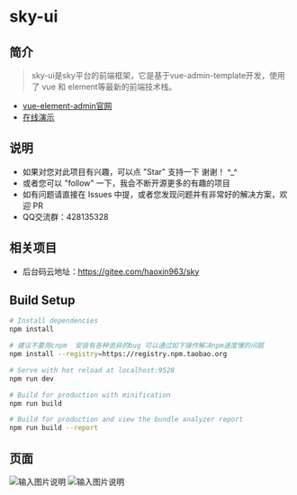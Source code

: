 # sky-ui

## 简介
> sky-ui是sky平台的前端框架，它是基于vue-admin-template开发，使用了 vue 和 element等最新的前端技术栈。

- [vue-element-admin官网](https://panjiachen.gitee.io/vue-element-admin-site/zh/)
- [在线演示](https://panjiachen.gitee.io/vue-element-admin/#/login?redirect=%2Fdashboard)

## 说明
- 如果对您对此项目有兴趣，可以点 "Star" 支持一下 谢谢！ ^_^
- 或者您可以 "follow" 一下，我会不断开源更多的有趣的项目
- 如有问题请直接在 Issues 中提，或者您发现问题并有非常好的解决方案，欢迎 PR
- QQ交流群：428135328

## 相关项目
- 后台码云地址：https://gitee.com/haoxin963/sky

## Build Setup

```bash
# Install dependencies
npm install

# 建议不要用cnpm  安装有各种诡异的bug 可以通过如下操作解决npm速度慢的问题
npm install --registry=https://registry.npm.taobao.org

# Serve with hot reload at localhost:9528
npm run dev

# Build for production with minification
npm run build

# Build for production and view the bundle analyzer report
npm run build --report
```
## 页面
![输入图片说明](https://images.gitee.com/uploads/images/2018/1116/111416_99b7e725_1207662.png "TIM截图20181116110704.png")
![输入图片说明](https://images.gitee.com/uploads/images/2018/1116/111430_f9514e3f_1207662.png "TIM截图20181116110611.png")
